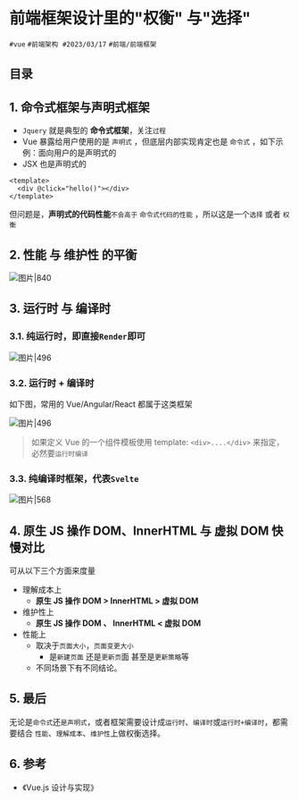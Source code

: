
# 前端框架设计里的"权衡" 与"选择"


`#vue` `#前端架构`  `#2023/03/17` `#前端/前端框架`  


## 目录
<!-- toc -->
 ## 1. 命令式框架与声明式框架   

  
- `Jquery` 就是典型的 **命令式框架**，关注`过程`  
- Vue 暴露给用户使用的是 `声明式` ，但底层内部实现肯定也是 `命令式` ，如下示例：面向用户的是声明式的  
- JSX 也是声明式的
  
```vue  
<template>  
  <div @click="hello()"></div>  
</template>  
```  
  
但问题是，**声明式的代码性能**`不会高于` `命令式代码的性能` ，所以这是一个`选择` 或者 `权衡`

## 2. 性能 与 维护性 的平衡  

  
![图片|840](https://blog-1310531898.cos.ap-beijing.myqcloud.com/832-34-20241012/Pasted%20image%2020240810211402.png)

## 3. 运行时 与 编译时  

### 3.1. 纯运行时，即直接`Render`即可  

![图片|496](https://blog-1310531898.cos.ap-beijing.myqcloud.com/832-34-20241012/Pasted%20image%2020240810211504.png)

### 3.2. 运行时 + 编译时  

如下图，常用的 Vue/Angular/React 都属于这类框架 

![图片|496](https://blog-1310531898.cos.ap-beijing.myqcloud.com/832-34-20241012/Pasted%20image%2020240810211529.png)

>  如果定义 Vue 的一个组件模板使用 template: `<div>....</div>` 来指定，必然要`运行时编译`

### 3.3. 纯编译时框架，代表`Svelte`  

![图片|568](https://blog-1310531898.cos.ap-beijing.myqcloud.com/832-34-20241012/Pasted%20image%2020240810211619.png)

## 4. 原生 JS 操作 DOM、InnerHTML 与 虚拟 DOM 快慢对比  

  
可从以下三个方面来度量  
  
- 理解成本上
	- **原生 JS 操作 DOM > InnerHTML > 虚拟 DOM**  
- 维护性上
	- **原生 JS 操作 DOM 、 InnerHTML < 虚拟 DOM**  
- 性能上
	- 取决于`页面大小`，`页面变更大小`
		- 是`新建页面` 还是`更新页`面 甚至是`更新策略`等
	- 不同场景下有不同结论。 

## 5. 最后  

无论是`命令式`还`是声明式`，或者框架需要设计成`运行时`、`编译时`或`运行时+编译时`，都需要结合 `性能`、`理解成本`、`维护性`上做权衡选择。  

## 6. 参考

- 《Vue.js 设计与实现》
